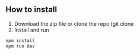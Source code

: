 
## How to install

1. Download the zip file or clone the repo (git clone 
2. Install and run

```sh
npm install
npm run dev
```
